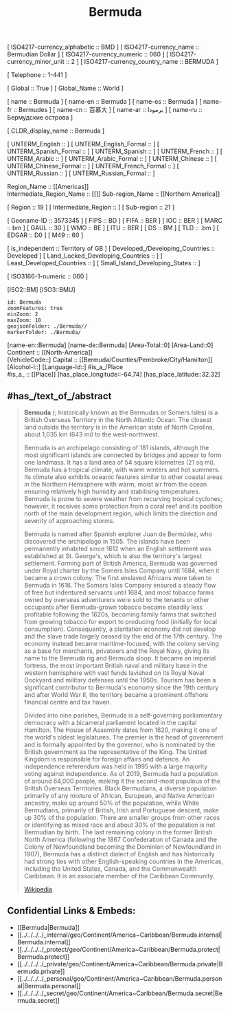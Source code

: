 ﻿---
location:
- 32.32
- -64.74
type: Country
tags:
- geo/Country
SpocWebEntityId: 26850
isDeleted: false
confidential: public
license: "CC BY-SA 4.0"
isReadOnly: false
source: "https://datahub.io/core/country-codes"
cssclasses:
- Country
publish: true
title: Bermuda
linkTitle: 
keywords: 
layout: 
draft: false
publishDate: 
expiryDate: 
aliases:
- Bermuda
- Bermudes
- برمودا
- 百慕大
- "Бермудские острова"
Languages:
- en-BM
- pt
has_id_wikidata: Q23635
contains_the_administrative_territorial_entity:
- "[[_Standards/WikiData/WD~Sandys Parish,121782]]"
- "[[_Standards/WikiData/WD~Hamilton Parish,289876]]"
- "[[_Standards/WikiData/WD~Devonshire Parish,1207018]]"
- "[[_Standards/WikiData/WD~Southampton Parish,1323054]]"
- "[[_Standards/WikiData/WD~Warwick Parish,1468860]]"
- "[[_Standards/WikiData/WD~St. George's Parish,1521745]]"
- "[[_Standards/WikiData/WD~Smith's Parish,1735847]]"
- "[[_Standards/WikiData/WD~Pembroke Parish,1756036]]"
- '[[_Standards/WikiData/WD~Paget,2046204]]'
- "[[_Standards/WikiData/WD~St. George's,28063]]"
- '[[_Standards/WikiData/WD~Hamilton,30985]]'
flag: "[[_Standards/WikiData/WD~flag of Bermuda,190064]]"
different_from: '[[_Standards/WikiData/WD~Barbuda,238752]]'
coat_of_arms: "[[_Standards/WikiData/WD~Coat of arms of Bermuda,369400]]"
emergency_phone_number: '[[_Standards/WikiData/WD~911,533806]]'
described_by_source:
- "[[_Standards/WikiData/WD~Brockhaus and Efron Encyclopedic Dictionary,602358]]"
- "[[_Standards/WikiData/WD~Encyclopædia Britannica 11th edition,867541]]"
- "[[_Standards/WikiData/WD~The Nuttall Encyclopædia,3181656]]"
- "[[_Standards/WikiData/WD~Pax Leksikon,3351707]]"
- "[[_Standards/WikiData/WD~Granat Encyclopedic Dictionary,4532138]]"
- "[[_Standards/WikiData/WD~Collier's New Encyclopedia, 1921,19047539]]"
- "[[_Standards/WikiData/WD~Small Brockhaus and Efron Encyclopedic Dictionary,19180675]]"
- "[[_Standards/WikiData/WD~Meyers Konversations-Lexikon, 4th edition (1885–1890),19219752]]"
- "[[_Standards/WikiData/WD~Great Soviet Encyclopedia (1926–1947),20078554]]"
- "[[_Standards/WikiData/WD~Desktop Encyclopedic Dictionary,63284758]]"
member_of: "[[_Standards/WikiData/WD~World Customs Organization,605326]]"
part_of:
- '[[_Standards/WikiData/WD~Caribbean,664609]]'
- "[[_Standards/WikiData/WD~European Union tax haven blacklist,66458647]]"
separated_from: "[[_Standards/WikiData/WD~Colony of Virginia,1070529]]"
instance_of:
- "[[_Standards/WikiData/WD~island group,1402592]]"
- '[[_Standards/WikiData/WD~archipelago,33837]]'
- "[[_Standards/WikiData/WD~British overseas territories,46395]]"
- "[[_Standards/WikiData/WD~administrative territorial entity,56061]]"
central_bank: "[[_Standards/WikiData/WD~Bermuda Monetary Authority,1774433]]"
named_after: "[[_Standards/WikiData/WD~Juan de Bermúdez,2551899]]"
geography_of_topic: "[[_Standards/WikiData/WD~geography of Bermuda,3123411]]"
demographics_of_topic: "[[_Standards/WikiData/WD~demographics of Bermuda,3301947]]"
economy_of_topic: "[[_Standards/WikiData/WD~economy of Bermuda,3320693]]"
Wikimedia_outline: '[[_Standards/WikiData/WD~تاا,7112202]]'
legislative_body: "[[_Standards/WikiData/WD~Parliament of Bermuda,7138929]]"
driving_side: '[[_Standards/WikiData/WD~left,13196750]]'
topic_s_main_Wikimedia_portal: '[[_Standards/WikiData/WD~Portal_Bermuda,13375879]]'
head_of_state: "[[_Standards/WikiData/WD~John Rankin,15429094]]"
electrical_plug_type:
- "[[_Standards/WikiData/WD~NEMA 1-15,24288454]]"
- "[[_Standards/WikiData/WD~NEMA 5-15,24288456]]"
head_of_government: "[[_Standards/WikiData/WD~E. David Burt,33120852]]"
office_held_by_head_of_government: "[[_Standards/WikiData/WD~Premier of Bermuda,56611785]]"
open_data_portal: '[[_Standards/WikiData/WD~bermuda.io,97024956]]'
executive_body: "[[_Standards/WikiData/WD~Cabinet of Bermuda,107979988]]"
highest_judicial_authority: "[[_Standards/WikiData/WD~Supreme Court of Bermuda,113006163]]"
main_regulatory_text: "[[_Standards/WikiData/WD~Constitution of Bermuda,131425450]]"
inception: "1612-01-01T00:00:00Z"
official_website: "https://www.gov.bm/"
image: "http://commons.wikimedia.org/wiki/Special:FilePath/ISS017-E-10695%20-%20View%20of%20Bermuda.jpg"
demonym:
- Beirmiúdach
- bermudan
- bermudês
- Bermudian
- Bermudan
- bermudano
- Bermudien
- ברמודי
- ברמודית
- bermudiana
- bermudiane
- bermudiani
- bermudiano
MeSH_tree_code: Z01.639.040.390
language_used: '[[_Standards/WikiData/WD~English,1860]]'
official_language: '[[_Standards/WikiData/WD~English,1860]]'
located_in_time_zone: '[[_Standards/WikiData/WD~UTC−04_00,5762]]'
capital: '[[_Standards/WikiData/WD~Hamilton,30985]]'
diplomatic_relation: "[[_Standards/WikiData/WD~United States,30]]"
continent: "[[_Standards/WikiData/WD~North America,49]]"
country: "[[_Standards/WikiData/WD~United Kingdom,145]]"
mains_voltage: 120
age_of_majority: 18
elevation_above_sea_level: 25
area: 53
total_fertility_rate: 1.63
anthem: "[[_Standards/WikiData/WD~God Save the King,40807]]"
top-level_Internet_domain: '[[_Standards/WikiData/WD~.bm,41028]]'
basic_form_of_government:
- "[[_Standards/WikiData/WD~constitutional monarchy,41614]]"
- "[[_Standards/WikiData/WD~British overseas territories,46395]]"
located_in_the_administrative_territorial_entity: "[[_Standards/WikiData/WD~British overseas territories,46395]]"
number_of_out-of-school_children: 2022
maritime_identification_digits: 310
FIPS_10-4_countries_and_regions_: BD
INSEE_countries_and_foreign_territories_code: 99425
ISO_3166-1_alpha-2_code: BM
WIPO_ST_3: BM
IAB_code: 1252
motto_text:
- "Quo Fata Ferunt"
- "Каквото съдбата донесе"
- "Whither the Fates carry (us)"
official_name:
- Bermudy
- Bermuda
short_name: "\U0001F1E7\U0001F1F2"
population: 65024
nominal_GDP:
- 7127200000
- 7550500000
flag_image: "http://commons.wikimedia.org/wiki/Special:FilePath/Flag%20of%20Bermuda.svg"
Unicode_character: "\U0001F1E7\U0001F1F2"
ISO_3166-1_numeric_code: 060
M49_code: 060
IOC_country_code: BER
native_label: Bermuda
OmegaWiki_Defined_Meaning: 615978
ISO_3166-1_alpha-3_code: BMU
PM20_geo_code: E11
life_expectancy: 81.22707
coordinate_location: "Point(-64.74 32.32)"
geoshape: "http://commons.wikimedia.org/data/main/Data:Bermuda.map"
page_banner: "http://commons.wikimedia.org/wiki/Special:FilePath/Bermuda%20WV%20banner.jpg"
coat_of_arms_image: "http://commons.wikimedia.org/wiki/Special:FilePath/Coat%20of%20arms%20of%20Bermuda.svg"
locator_map_image: "http://commons.wikimedia.org/wiki/Special:FilePath/United%20Kingdom%20on%20the%20globe%20%28Bermuda%20special%29%20%28Americas%20centered%29.svg"
country_calling_code: +1441
U_S_National_Archives_Identifier: 10044636
Dewey_Decimal_Classification: 2--7299
Commons_gallery: "Atlas of Bermuda"
GitHub_topic: bermuda
subreddit: bermuda
Commons_category: Bermuda
UMLS_CUI: C0005126
---

[	ISO4217-currency_alphabetic	 :: BMD ] 
[	ISO4217-currency_name	 :: Bermudian Dollar ] 
[	ISO4217-currency_numeric	 :: 060 ] 
[	ISO4217-currency_minor_unit	 :: 2 ] 
[	ISO4217-currency_country_name	 :: BERMUDA ] 

[	Telephone	 :: 1-441 ] 

[	Global	 :: True ] 
[	Global_Name	 :: World ] 

[	name	 :: Bermuda ] 
[	name-en	 :: Bermuda ] 
[	name-es	 :: Bermuda ] 
[	name-fr	 :: Bermudes ] 
[	name-cn	 :: 百慕大 ] 
[	name-ar	 :: برمودا ] 
[	name-ru	 :: Бермудские острова ] 

[	CLDR_display_name	 :: Bermuda ] 

[	UNTERM_English	 ::  ] 
[	UNTERM_English_Formal	 ::  ] 
[	UNTERM_Spanish_Formal	 ::  ] 
[	UNTERM_Spanish	 ::  ] 
[	UNTERM_French	 ::  ] 
[	UNTERM_Arabic	 ::  ] 
[	UNTERM_Arabic_Formal	 ::  ] 
[	UNTERM_Chinese	 ::  ] 
[	UNTERM_Chinese_Formal	 ::  ] 
[	UNTERM_French_Formal	 ::  ] 
[	UNTERM_Russian	 ::  ] 
[	UNTERM_Russian_Formal	 ::  ] 

Region_Name ::  [[Americas]]  
Intermediate_Region_Name ::  [[]] 
Sub-region_Name ::  [[Northern America]] 

[	Region	 :: 19 ] 
[	Intermediate_Region	 ::  ] 
[	Sub-region	 :: 21 ] 

[	Geoname-ID	 :: 3573345 ] 
[	FIPS	 :: BD ] 
[	FIFA	 :: BER ] 
[	IOC	 :: BER ] 
[	MARC	 :: bm ] 
[	GAUL	 :: 30 ] 
[	WMO	 :: BE ] 
[	ITU	 :: BER ] 
[	DS	 :: BM ] 
[	TLD	 :: .bm ] 
[	EDGAR	 :: D0 ] 
[	M49	 :: 60 ] 

[	is_independent	 :: Territory of GB ] 
[	Developed_/Developing_Countries	 :: Developed ] 
[	Land_Locked_Developing_Countries	 ::  ] 
[	Least_Developed_Countries	 ::  ] 
[	Small_Island_Developing_States	 ::  ] 

[	ISO3166-1-numeric	 :: 060 ] 

[ISO2::BM] 
[ISO3::BMU] 

```leaflet
id: Bermuda
zoomFeatures: true 
minZoom: 2 
maxZoom: 18
geojsonFolder: ./Bermuda//
markerFolder: ./Bermuda/
```

[name-en::Bermuda] 
[name-de::Bermuda] 
[Area-Total::0] 
[Area-Land::0] 
Continent :: [[North-America]]  
[VehicleCode::] 
Capital :: [[Bermuda/Counties/Pembroke/City/Hamilton]]  
[Alcohol-l::] 
[Language-Id::] 
#is_a_/Place  
#is_a_ :: [[Place]] 
[has_place_longitude::-64.74] 
[has_place_latitude::32.32] 


## #has_/text_of_/abstract 

> **Bermuda** (; historically known as the Bermudas or Somers Isles) 
> is a British Overseas Territory in the North Atlantic Ocean. 
> The closest land outside the territory is in the American state of North Carolina, 
> about 1,035 km (643 mi) to the west-northwest.
>
> Bermuda is an archipelago consisting of 181 islands, although the most significant islands are connected by bridges and appear to form one landmass. It has a land area of 54 square kilometres (21 sq mi). Bermuda has a tropical climate, with warm winters and hot summers. Its climate also exhibits oceanic features similar to other coastal areas in the Northern Hemisphere with warm, moist air from the ocean ensuring relatively high humidity and stabilising temperatures. Bermuda is prone to severe weather from recurving tropical cyclones; however, it receives some protection from a coral reef and its position north of the main development region, which limits the direction and severity of approaching storms.
>
> Bermuda is named after Spanish explorer Juan de Bermúdez, who discovered the archipelago in 1505. The islands have been permanently inhabited since 1612 when an English settlement was established at St. George's, which is also the territory's largest settlement. Forming part of British America, Bermuda was governed under Royal charter by the Somers Isles Company until 1684, when it became a crown colony. The first enslaved Africans were taken to Bermuda in 1616. The Somers Isles Company ensured a steady flow of free but indentured servants until 1684, and most tobacco farms owned by overseas adventurers were sold to the tenants or other occupants after Bermuda-grown tobacco became steadily less profitable following the 1620s, becoming family farms that switched from growing tobacco for export to producing food (initially for local consumption). Consequently, a plantation economy did not develop and the slave trade largely ceased by the end of the 17th century. The economy instead became maritime-focused, with the colony serving as a base for merchants, privateers and the Royal Navy, giving its name to the Bermuda rig and Bermuda sloop. It became an imperial fortress, the most important British naval and military base in the western hemisphere with vast funds lavished on its Royal Naval Dockyard and military defenses until the 1950s. Tourism has been a significant contributor to Bermuda's economy since the 19th century and after World War II, the territory became a prominent offshore financial centre and tax haven.
>
> Divided into nine parishes, Bermuda is a self-governing parliamentary democracy with a bicameral parliament located in the capital Hamilton. The House of Assembly dates from 1620, making it one of the world's oldest legislatures. The premier is the head of government and is formally appointed by the governor, who is nominated by the British government as the representative of the King. The United Kingdom is responsible for foreign affairs and defence. An independence referendum was held in 1995 with a large majority voting against independence. As of 2019, Bermuda had a population of around 64,000 people, making it the second-most populous of the British Overseas Territories. Black Bermudians, a diverse population primarily of any mixture of African, European, and Native American ancestry, make up around 50% of the population, while White Bermudians, primarily of British, Irish and Portuguese descent, make up 30% of the population. There are smaller groups from other races or identifying as mixed race and about 30% of the population is not Bermudian by birth. The last remaining colony in the former British North America (following the 1867 Confederation of Canada and the Colony of Newfoundland becoming the Dominion of Newfoundland in 1907), Bermuda has a distinct dialect of English and has historically had strong ties with other English-speaking countries in the Americas, including the United States, Canada, and the Commonwealth Caribbean. It is an associate member of the Caribbean Community.
>
> [Wikipedia](https://en.wikipedia.org/wiki/Bermuda)

## Confidential Links & Embeds: 
- [[Bermuda|Bermuda]] 
- [[../../../../_internal/geo/Continent/America~Caribbean/Bermuda.internal|Bermuda.internal]] 
- [[../../../../_protect/geo/Continent/America~Caribbean/Bermuda.protect|Bermuda.protect]] 
- [[../../../../_private/geo/Continent/America~Caribbean/Bermuda.private|Bermuda.private]] 
- [[../../../../_personal/geo/Continent/America~Caribbean/Bermuda.personal|Bermuda.personal]] 
- [[../../../../_secret/geo/Continent/America~Caribbean/Bermuda.secret|Bermuda.secret]] 
